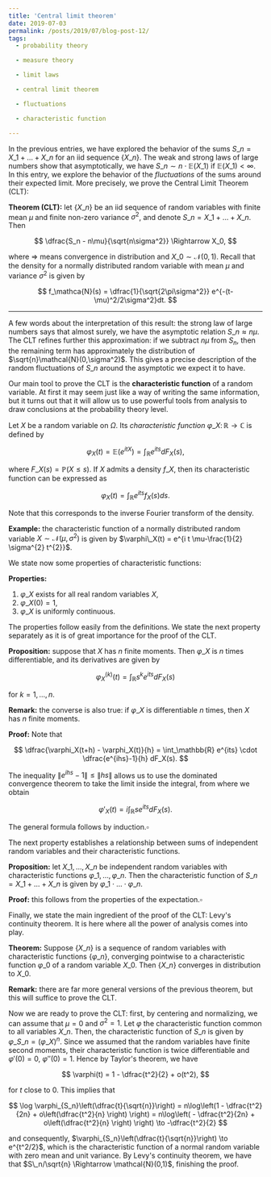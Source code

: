 ```yaml
---
title: 'Central limit theorem'
date: 2019-07-03
permalink: /posts/2019/07/blog-post-12/
tags:
  - probability theory

  - measure theory

  - limit laws

  - central limit theorem

  - fluctuations

  - characteristic function

---
```


In the previous entries, we have explored the behavior of the sums $S\_n = X\_1+\dots+X\_n$ for an iid sequence $\{ X\_n \}$. The weak and strong laws of large numbers show that asymptotically, we have $S\_n \sim n\cdot \mathbb{E}(X\_1)$ if $\mathbb{E}(X\_1) \lt \infty$. In this entry, we explore the behavior of the *fluctuations* of the sums around their expected limit. More precisely, we prove the Central Limit Theorem (CLT):

**Theorem (CLT):** let $\{X\_n \}$ be an iid sequence of random variables with finite mean $\mu$ and finite non-zero variance $\sigma^2$, and denote $S\_n = X\_1 + \dots + X\_n$. Then

$$
\dfrac{S_n - n\mu}{\sqrt{n\sigma^2}} \Rightarrow X_0,
$$

where $\Rightarrow$ means convergence in distribution and $X\_0 \sim \mathcal{N}(0,1)$. Recall that the density for a normally distributed random variable with mean $\mu$ and variance $\sigma^2$ is given by

$$
f_\mathca{N}(s) = \dfrac{1}{\sqrt{2\pi\sigma^2}} e^{-(t-\mu)^2/2\sigma^2}dt.
$$

---

A few words about the interpretation of this result: the strong law of large numbers says that almost surely, we have the asymptotic relation $S\_n \approx n\mu$. The CLT refines further this approximation: if we subtract $n\mu$ from $S_n$, then the remaining term has approximately the distribution of $\sqrt{n}\mathcal{N}(0,\sigma^2)$. This gives a precise description of the random fluctuations of $S\_n$ around the asymptotic we expect it to have.

Our main tool to prove the CLT is the **characteristic function** of a random variable. At first it may seem just like a way of writing the same information, but it turns out that it will allow us to use powerful tools from analysis to draw conclusions at the probability theory level.

Let $X$ be a random variable on $\Omega$. Its *characteristic function* $\varphi\_X\colon \mathbb{R}\to \mathbb{C}$ is defined by

$$
\varphi_X(t) = \mathbb{E}(e^{itX}) = \int_\mathbb{R} e^{its} dF_X(s),
$$

where $F\_X(s) = \mathbb{P}(X\leq s)$. If $X$ admits a density $f\_X$, then its characteristic function can be expressed as

$$
\varphi_X(t) = \int_\mathbb{R} e^{its} f_X(s) ds.
$$

Note that this corresponds to the inverse Fourier transform of the density.

**Example:** the characteristic function of a normally distributed random variable $X\sim \mathcal{N}(\mu,\sigma^2)$ is given by $\varphi\_X(t) = e^{i t \mu-\frac{1}{2} \sigma^{2} t^{2}}$.

We state now some properties of characteristic functions:

**Properties:**

1. $\varphi\_X$ exists for all real random variables $X$,
2. $\varphi\_X (0) = 1$,
3. $\varphi\_X$ is uniformly continuous.

The properties follow easily from the definitions.  We state the next property separately as it is of great importance for the proof of the CLT.

**Proposition:** suppose that $X$ has $n$ finite moments. Then $\varphi\_X$ is $n$ times differentiable, and its derivatives are given by

$$
\varphi_X^{(k)}(t) = \int_{\mathbb{R}} s^k e^{its} dF_X(s)
$$

for $k = 1,\dots, n$.

**Remark:** the converse is also true: if $\varphi\_X$ is differentiable $n$ times, then $X$ has $n$ finite moments.

**Proof:** Note that

$$
\dfrac{\varphi_X(t+h) - \varphi_X(t)}{h} = \int_\mathbb{R} e^{its} \cdot \dfrac{e^{ihs}-1}{h} dF_X(s).
$$

The inequality $\|e^{ihs} - 1 \| \leq \| hs\|$ allows us to use the dominated convergence theorem to take the limit inside the integral, from where we obtain

$$
\varphi\prime_X(t) = i \int_\mathbb{R} s e^{its} dF_X(s).
$$

The general formula follows by induction.$\square$

The next property establishes a relationship between sums of independent random variables and their characteristic functions.

**Proposition:** let $X\_1,\dots, X\_n$ be independent random variables with characteristic functions $\varphi\_1,\dots, \varphi\_n$. Then the characteristic function of $S\_n = X\_1 + \dots + X\_n$ is given by $\varphi\_1\cdot \dots \cdot \varphi\_n$.

**Proof:** this follows from the properties of the expectation.$\square$

Finally, we state the main ingredient of the proof of the CLT: Levy's continuity theorem. It is here where all the power of analysis comes into play.

**Theorem:** Suppose $\{X\_n \}$ is a sequence of random variables with characteristic functions $\{ \varphi\_n \}$, converging pointwise to a characteristic function $\varphi\_0$ of a random variable $X\_0$. Then $\{X\_n \}$ converges in distribution to $X\_0$.

**Remark:** there are far more general versions of the previous theorem, but this will suffice to prove the CLT.

Now we are ready to prove the CLT: first, by centering and normalizing, we can assume that $\mu = 0$ and $\sigma^2 = 1$. Let $\varphi$ the characteristic function common to all variables $X\_n$. Then, the characteristic function of $S\_n$ is given by $\varphi\_{S\_n} = (\varphi\_X)^n$. Since we assumed that the random variables have finite second moments, their characteristic function is twice differentiable and $\varphi'(0) = 0$, $\varphi''(0) = 1$. Hence by Taylor's theorem, we have

$$
\varphi(t) = 1 - \dfrac{t^2}{2} + o(t^2),
$$

for $t$ close to $0$. This implies that

$$
\log \varphi_{S_n}\left(\dfrac{t}{\sqrt{n}}\right) = n\log\left(1 - \dfrac{t^2}{2n} + o\left(\dfrac{t^2}{n} \right) \right) = n\log\left( - \dfrac{t^2}{2n} + o\left(\dfrac{t^2}{n} \right) \right) \to -\dfrac{t^2}{2}
$$

and consequently, $\varphi_{S_n}\left(\dfrac{t}{\sqrt{n}}\right) \to e^{t^2/2}$, which is the characteristic function of a normal random variable with zero mean and unit variance. By Levy's continuity theorem, we have that $S\_n/\sqrt{n} \Rightarrow \mathcal{N}(0,1)$, finishing the proof.
